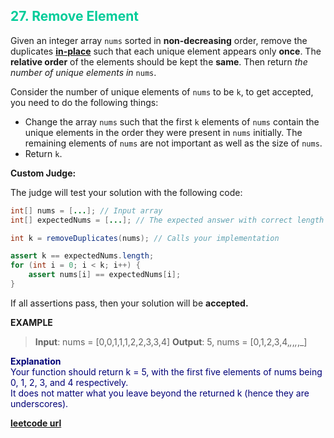 <h2 style="color:#0C9;">27. Remove Element</h2>

Given an integer array `nums` sorted in **non-decreasing** order, remove the duplicates <b><a href="https://en.wikipedia.org/wiki/In-place_algorithm">in-place</a></b> such that each unique element appears only **once**. The **relative order** of the elements should be kept the **same**. Then return *the number of unique elements in* `nums`.

Consider the number of unique elements of `nums` to be `k`, to get accepted, you need to do the following things:

* Change the array `nums` such that the first `k` elements of `nums` contain the unique elements in the order they were present in `nums` initially. The remaining elements of `nums` are not important as well as the size of `nums`.
* Return `k`.

**Custom Judge:**

The judge will test your solution with the following code:

```java
int[] nums = [...]; // Input array
int[] expectedNums = [...]; // The expected answer with correct length

int k = removeDuplicates(nums); // Calls your implementation

assert k == expectedNums.length;
for (int i = 0; i < k; i++) {
    assert nums[i] == expectedNums[i];
}
```
If all assertions pass, then your solution will be **accepted.**

**EXAMPLE**
>**Input**: nums = [0,0,1,1,1,2,2,3,3,4]
**Output**: 5, nums = [0,1,2,3,4,_,_,_,_,_]

<p style="color:#007;">
<b>Explanation</b><br>
Your function should return k = 5, with the first five elements of nums being 0, 1, 2, 3, and 4 respectively.<br>
It does not matter what you leave beyond the returned k (hence they are underscores).
</p>

**[leetcode url](https://leetcode.com/problems/remove-duplicates-from-sorted-array/description)**
